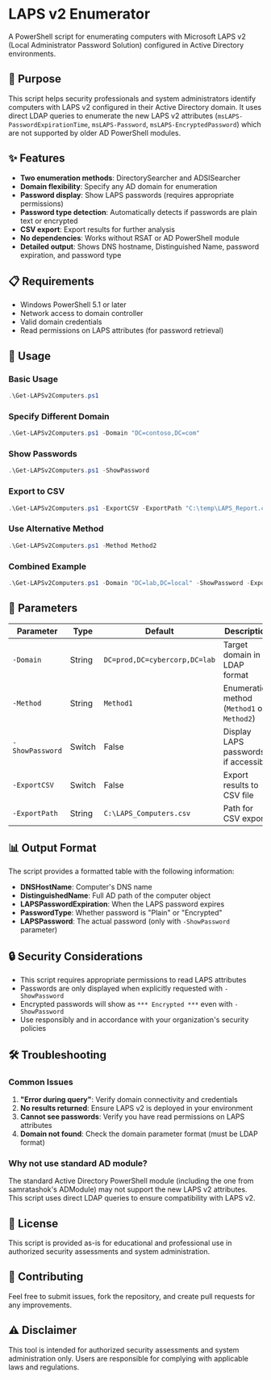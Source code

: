 # LAPS v2 Enumerator

A PowerShell script for enumerating computers with Microsoft LAPS v2 (Local Administrator Password Solution) configured in Active Directory environments.

## 🎯 Purpose

This script helps security professionals and system administrators identify computers with LAPS v2 configured in their Active Directory domain. It uses direct LDAP queries to enumerate the new LAPS v2 attributes (`msLAPS-PasswordExpirationTime`, `msLAPS-Password`, `msLAPS-EncryptedPassword`) which are not supported by older AD PowerShell modules.

## ✨ Features

- **Two enumeration methods**: DirectorySearcher and ADSISearcher
- **Domain flexibility**: Specify any AD domain for enumeration
- **Password display**: Show LAPS passwords (requires appropriate permissions)
- **Password type detection**: Automatically detects if passwords are plain text or encrypted
- **CSV export**: Export results for further analysis
- **No dependencies**: Works without RSAT or AD PowerShell module
- **Detailed output**: Shows DNS hostname, Distinguished Name, password expiration, and password type

## 📋 Requirements

- Windows PowerShell 5.1 or later
- Network access to domain controller
- Valid domain credentials
- Read permissions on LAPS attributes (for password retrieval)

## 🚀 Usage

### Basic Usage
```powershell
.\Get-LAPSv2Computers.ps1
```

### Specify Different Domain
```powershell
.\Get-LAPSv2Computers.ps1 -Domain "DC=contoso,DC=com"
```

### Show Passwords
```powershell
.\Get-LAPSv2Computers.ps1 -ShowPassword
```

### Export to CSV
```powershell
.\Get-LAPSv2Computers.ps1 -ExportCSV -ExportPath "C:\temp\LAPS_Report.csv"
```

### Use Alternative Method
```powershell
.\Get-LAPSv2Computers.ps1 -Method Method2
```

### Combined Example
```powershell
.\Get-LAPSv2Computers.ps1 -Domain "DC=lab,DC=local" -ShowPassword -ExportCSV -Method Method2
```

## 📝 Parameters

| Parameter | Type | Default | Description |
|-----------|------|---------|-------------|
| `-Domain` | String | `DC=prod,DC=cybercorp,DC=lab` | Target domain in LDAP format |
| `-Method` | String | `Method1` | Enumeration method (`Method1` or `Method2`) |
| `-ShowPassword` | Switch | False | Display LAPS passwords if accessible |
| `-ExportCSV` | Switch | False | Export results to CSV file |
| `-ExportPath` | String | `C:\LAPS_Computers.csv` | Path for CSV export |

## 📊 Output Format

The script provides a formatted table with the following information:
- **DNSHostName**: Computer's DNS name
- **DistinguishedName**: Full AD path of the computer object
- **LAPSPasswordExpiration**: When the LAPS password expires
- **PasswordType**: Whether password is "Plain" or "Encrypted"
- **LAPSPassword**: The actual password (only with `-ShowPassword` parameter)

## 🔒 Security Considerations

- This script requires appropriate permissions to read LAPS attributes
- Passwords are only displayed when explicitly requested with `-ShowPassword`
- Encrypted passwords will show as `*** Encrypted ***` even with `-ShowPassword`
- Use responsibly and in accordance with your organization's security policies

## 🛠️ Troubleshooting

### Common Issues

1. **"Error during query"**: Verify domain connectivity and credentials
2. **No results returned**: Ensure LAPS v2 is deployed in your environment
3. **Cannot see passwords**: Verify you have read permissions on LAPS attributes
4. **Domain not found**: Check the domain parameter format (must be LDAP format)

### Why not use standard AD module?

The standard Active Directory PowerShell module (including the one from samratashok's ADModule) may not support the new LAPS v2 attributes. This script uses direct LDAP queries to ensure compatibility with LAPS v2.

## 📜 License

This script is provided as-is for educational and professional use in authorized security assessments and system administration.

## 🤝 Contributing

Feel free to submit issues, fork the repository, and create pull requests for any improvements.

## ⚠️ Disclaimer

This tool is intended for authorized security assessments and system administration only. Users are responsible for complying with applicable laws and regulations.

